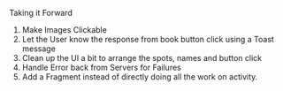 Taking it Forward
1. Make Images Clickable
2. Let the User know the response from book button click using a Toast message
3. Clean up the UI a bit to arrange the spots, names and button click
4. Handle Error back from Servers for Failures
5. Add a Fragment instead of directly doing all the work on activity. 
